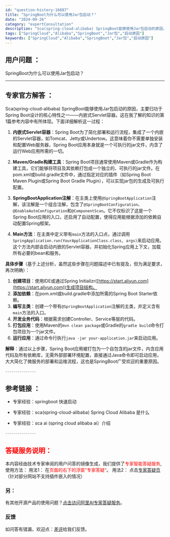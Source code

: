 ```yaml
---
id: "question-history-16887"
title: "SpringBoot为什么可以使用Jar包启动？"
date: "2024-09-26"
category: "expertConsultation"
description: "Sca(spring-cloud-alibaba) SpringBoot能够使用Jar包启动的原因，主要归功于Spring Boot设计的核心特性之一——内嵌式Servlet容器。这在我了解的知识的第1篇参考内容中有所体现。下面详细解析这一过程：1. **内嵌式Servlet容器**：Spring "
tags: ["SpringCloud","Alibaba","SpringBoot","Jar包","启动原因"]
keywords: ["SpringCloud","Alibaba","SpringBoot","Jar包","启动原因"]
---
```


## 用户问题 ： 
 SpringBoot为什么可以使用Jar包启动？  

---------------
## 专家官方解答 ：

Sca(spring-cloud-alibaba) SpringBoot能够使用Jar包启动的原因，主要归功于Spring Boot设计的核心特性之一——内嵌式Servlet容器。这在我了解的知识的第1篇参考内容中有所体现。下面详细解析这一过程：

1. **内嵌式Servlet容器**：Spring Boot为了简化部署和运行流程，集成了一个内嵌的Servlet容器，如Tomcat、Jetty或Undertow。这意味着你不需要单独安装和配置Web服务器，Spring Boot应用本身就是一个可执行的jar文件，内含了运行Web应用所需的一切。

2. **Maven/Gradle构建工具**：Spring Boot项目通常使用Maven或Gradle作为构建工具，它们能够将项目及其依赖打包成一个独立的、可执行的jar文件。在pom.xml或build.gradle文件中，通过指定对应的插件（如Spring Boot Maven Plugin或Spring Boot Gradle Plugin），可以实现jar包的生成及可执行配置。

3. **SpringBootApplication注解**：在主类上使用`@SpringBootApplication`注解，该注解是一个组合注解，包含了`@SpringBootConfiguration`、`@EnableAutoConfiguration`和`@ComponentScan`。它不仅标识了这是一个Spring Boot应用的入口，还启用了自动配置，使得应用能根据添加的依赖自动配置Spring框架。

4. **Main方法**：在主类中定义带有`main`方法的入口点，通过调用`SpringApplication.run(YourApplicationClass.class, args)`来启动应用。这个方法内部会启动内嵌的Servlet容器，并初始化Spring应用上下文，加载所有必要的bean和服务。

**具体步骤**（基于上述分析，虽然这些步骤在问题描述中已有提及，但为满足要求，再次明确）：

1. **创建项目**：使用IDE或通过Spring Initializr([https://start.aliyun.com](https://start.aliyun.com))生成项目结构。
2. **添加依赖**：在pom.xml或build.gradle中添加所需的Spring Boot Starter依赖。
3. **编写主类**：创建一个带有`@SpringBootApplication`注解的主类，并定义含有`main`方法的入口。
4. **开发业务代码**：根据需求创建Controller、Service等层的代码。
5. **打包应用**：使用Maven的`mvn clean package`或Gradle的`gradle build`命令打包项目为一个jar文件。
6. **运行应用**：通过命令行执行`java -jar your-application.jar`来启动应用。

**解释**：通过以上步骤，Spring Boot应用被打包为一个自包含的jar文件，内含应用代码及所有依赖库，无需外部部署环境配置，直接通过Java命令即可启动应用，大大简化了微服务的部署和运维流程，这也是SpringBoot广受欢迎的重要原因。


<font color="#949494">---------------</font> 


## 参考链接 ：

* 专家经验：springboot 快速启动 
 
 * 专家经验：sca(spring-cloud-alibaba) Spring Cloud Alibaba 是什么 
 
 * 专家经验：sca ai (spring cloud alibaba ai）介绍 


 <font color="#949494">---------------</font> 
 


## <font color="#FF0000">答疑服务说明：</font> 

本内容经由技术专家审阅的用户问答的镜像生成，我们提供了<font color="#FF0000">专家智能答疑服务</font>,使用方法：
用法1： 在<font color="#FF0000">页面的右下的浮窗”专家答疑“</font>。
用法2： 点击[专家答疑页](https://answer.opensource.alibaba.com/docs/intro)（针对部分网站不支持插件嵌入的情况）
### 另：


有其他开源产品的使用问题？[点击访问阿里AI专家答疑服务](https://answer.opensource.alibaba.com/docs/intro)。
### 反馈
如问答有错漏，欢迎点：[差评](https://ai.nacos.io/user/feedbackByEnhancerGradePOJOID?enhancerGradePOJOId=16898)给我们反馈。
